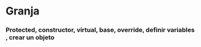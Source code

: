 # Granja

### Protected, constructor, virtual, base, override, definir variables , crear un objeto


